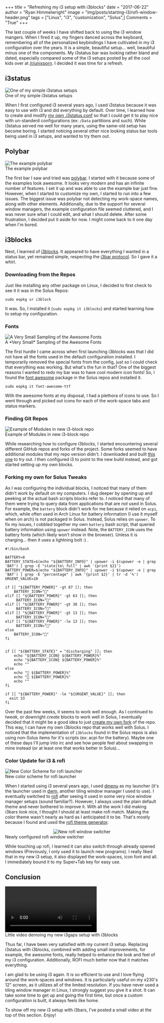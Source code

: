 +++
title    = "Refreshing my i3 setup with i3blocks"
date     = "2017-06-22"
author   = "Ryan Himmelwright"
image    = "img/posts/starting-i3/rofi-window-header.png"
tags     = ["Linux", "i3", "customization", "Solus",]
Comments = "True"
+++

The last couple of weeks I have shifted back to using the i3 window mangers. When I fired it up, my fingers danced across the keyboard, remembering all of the personalized keybindings I have cultivated in my i3 configuration over the years. It is a simple, beautiful setup... well, beautiful minus one of the components. My i3status bar was looking rather bland and dated, especially compared some of the i3 setups posted by all the cool kids over at [/r/unixporn](https://www.reddit.com/r/unixporn/). I decided it was time for a refresh.

<!--more-->

## i3status

<img alt="One of my simple i3status setups" src="../../img/posts/starting-i3/i3status.png" style="max-width: 100%;"/>
<div id="caption">One of my simple i3status setups</div>

When I first configured i3 several years ago, I used i3status because it was easy to use with i3 and did everything by default. Over time, I learned how to create and modify [my own .i3status.conf](https://github.com/himmAllRight/dotfiles/blob/master/i3/.config/i3/i3status.conf) so that I could get it to play nice with un-standerd configurations (ex: `/Data` partitions and such). While i3status served me well for many years, using the same-old setup has become boring. I started noticing several other nice looking status bar tools being used in i3 setups, and wanted to try them out.

## Polybar

<img alt="The example polybar" src="../../img/posts/starting-i3/polybar.png" style="max-width: 100%;"/>
<div id="caption">The example polybar</div>

The first bar I saw and tried was [polybar](https://github.com/jaagr/polybar). I started with it because some of the examples look awesome. It looks very modern and has an infinite number of features. I set it up and was able to use the example bar just fine. However, when I started to customize my own, I started to run into a few issues. The biggest issue was polybar not detecting my work-space names, along with other elements. Additionally, due to the support for several window managers, the example configuration file seemed cluttered, and I was never sure what I could edit, and what I should delete. After some frustration, I decided put it aside for now. I might come back to it one day when I'm bored.

## i3blocks
Next, I learned of [i3blocks](https://github.com/vivien/i3blocks). It appeared to have everything I wanted in a status bar, yet remained simple, respecting the [i3bar protocol](https://i3wm.org/docs/i3bar-protocol.html). So I gave it a whirl.

### Downloading from the Repos
Just like installing any other package on Linux, I decided to first check to see it it was in the Solus Repos:

```
sudo eopkg sr i3block
```

It was. So, I installed it (`sudo eopkg it i3blocks`) and started learning how to setup my configuration.

### Fonts

<img alt="A Very Small Sampling of the Awesome Fonts" src="../../img/posts/starting-i3/awesome-font.png" style="max-width: 100%;"/>
<div id="caption">A *Very Small* Sampling of the Awesome Fonts</div>

The first hurdle I came across when first launching i3blocks was that I did not have all the fonts used in the default configuration installed. I temporarily removed the special fonts from the config, just so I could check that everything was working. But what's the fun in that? One of the biggest reasons I wanted to redo my bar was to have cool modern icon fonts! So, I found the [font awesome](http://fontawesome.io/) package in the Solus repos and installed it.

```
sudo eopkg it font-awesome-ttf
```

With the awesome fonts at my disposal, I had a plethora of icons to use. So I went through and picked out icons for each of the work-space tabs and status markers.

### Finding Git Repos

<img alt="Example of Modules in new i3-block repo" src="../../img/posts/starting-i3/i3block-new-repo-examples.png" style="max-width: 100%;"/>
<div id="caption">Example of Modules in new i3-block repo</div>

While researching how to configure i3blocks, I started encountering several different GitHub repos and forks of the project. Some forks seemed to have additional modules that my repo version didn't. I downloaded and built [this one](https://github.com/Anachron/i3blocks) to try out. I then configured i3 to point to the new build instead, and got started setting up my own blocks.

### Forking my own for Solus Tweaks
As I was configuring the individual blocks, I noticed that many of them didn't work by default on my computers. I dug deeper by opening up and peeking at the actual bash scripts blocks refer to. I noticed that many of them were trying to query data from applications that are *not* used in Solus. For example, the `battery` block didn't work for me because it relied on `acpi`, which, while often used in Arch Linux for battery information (I use it myself when on arch) is not packaged in Solus. Instead, Solus relies on `upower`. To fix my issues, I cobbled together my own `battery` bash script, that queried battery information using `upower` instead. Note, the `BATTERY_ICON` uses the battery fonts (which likely won't show in the browser). Unless it is charging... then it uses a lightning bolt :) .



```
#!/bin/bash

BATTERY=0
BATTERY_STATE=$(echo "${BATTERY_INFO}" | upower -i $(upower -e | grep 'BAT') | grep -E "state|to\ full" | awk '{print $2}')
BATTERY_POWER=$(echo "${BATTERY_INFO}" | upower -i $(upower -e | grep 'BAT') | grep -E "percentage" | awk '{print $2}' | tr -d '%')
URGENT_VALUE=10

if [[ "${BATTERY_POWER}" -gt 87 ]]; then
    BATTERY_ICON=""
elif [[ "${BATTERY_POWER}" -gt 63 ]]; then
     BATTERY_ICON=""
elif [[ "${BATTERY_POWER}" -gt 38 ]]; then
     BATTERY_ICON=""
elif [[ "${BATTERY_POWER}" -gt 13 ]]; then
     BATTERY_ICON=""
elif [[ "${BATTERY_POWER}" -le 13 ]]; then
     BATTERY_ICON=""
else
    BATTERY_ICON=""
fi


if [[ "${BATTERY_STATE}" = "discharging" ]]; then
    echo "${BATTERY_ICON} ${BATTERY_POWER}%"
    echo "${BATTERY_ICON} ${BATTERY_POWER}%"
    echo ""
else
    echo " ${BATTERY_POWER}%"
    echo " ${BATTERY_POWER}%"
    echo ""
fi

if [[ "${BATTERY_POWER}" -le "${URGENT_VALUE}" ]]; then
  exit 33
fi
```


Over the past few weeks, it seems to work well enough. As I continued to *tweak*, or downright *create* blocks to work well in Solus, I eventually decided that it might be a good idea to just [create my own fork](https://github.com/himmAllRight/i3blocks) of the repo. This way, I can have my own i3blocks repo that works well with Solus. I noticed that the implementation of `i3blocks` found in the Solus repos is also using non-Solus items for it's scripts (ex: acpi for the battery). Maybe one of these days I'll jump into irc and see how people feel about swapping in mine instead (or at least one that works better in Solus)...


### Color Update for i3 & rofi

<img alt="New Color Scheme for rofi launcher" src="../../img/posts/starting-i3/rofi-run.png" style="max-width: 100%;"/>
<div id="caption">New color scheme for rofi launcher</div>

When I started using i3 several years ago, I used [dmenu](http://tools.suckless.org/dmenu/) as my launcher (it's the launcher used in [dwm](http://dwm.suckless.org/), another tiling window manager I used to use). I eventually switched to [rofi](https://davedavenport.github.io/rofi/) after seeing it used in some very nice window manager setups (sound familiar?). However, I always used the plain default theme and never bothered to improve it. With all the work I did making i3bars look nice, I thought I should at least make rofi match. Making the color theme wasn't nearly as hard as I anticipated it to be. That's mostly because I found and used the [rofi theme generator](https://davedavenport.github.io/rofi/p11-Generator.html).

<center>
<img alt="New rofi window switcher" src="../../img/posts/starting-i3/rofi-window.png" style="max-width: 100%;"/>
</center>
<div id="caption">Newly configured rofi window switcher</div>

While touching up rofi, I learned it can also switch through already opened windows (Previously, I  only used it to launch new programs). I really liked that in my new i3 setup, it also displayed the work-spaces, icon font and all. I immediately bound it to my Super+Tab key for easy use.


## Conclusion
<video style="max-width:100%;" controls>
  <source src="../../img/posts/starting-i3/i3-gaps-demo.mp4" type="video/mp4">
  <source src="movie.ogg" type="video/ogg">
Your browser does not support the video tag.
</video>
<div id="caption">Little video demoing my new i3gaps setup with i3blocks</div>

Thus far, I have been very satisfied with my current i3 setup. Replacing i3status with i3blocks, combined with adding small improvements, for example, the awesome fonts, really helped to enhance the look and feel of my i3 configuration. Additionally, ROFI much better now that it matches everything.

I am glad to be using i3 again. It is so efficient to use and I love flying around the work-spaces and windows. It is particularly useful on my x230's 12" screen, as it utilizes all of the limited resolution. If you have never used a tiling window manager in Linux, I strongly suggest you give it a shot. It can take some time to get up and going the first time, but once a custom configuration is built, it always feels like home.

To show off my new i3 setup with i3bars, I've posted a small video at the top of this section. Enjoy!
